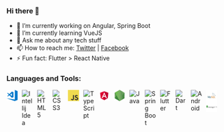 ### Hi there 👋

- 🔭 I’m currently working on Angular, Spring Boot
- 🌱 I’m currently learning VueJS
- 💬 Ask me about any tech stuff
- 📫 How to reach me: [Twitter](https://twitter.com/mtwn105) | [Facebook](https://facebook.com/mtwn1051) 
- ⚡ Fun fact: Flutter > React Native 

### Languages and Tools:

<img align="left" style="margin-right: 10px" alt="Visual Studio Code" width="26px" src="https://raw.githubusercontent.com/github/explore/80688e429a7d4ef2fca1e82350fe8e3517d3494d/topics/visual-studio-code/visual-studio-code.png" />

<img align="left" style="margin-right: 10px" alt="Intellij Idea" width="26px" src="https://cdn.iconscout.com/icon/free/png-256/intellij-idea-569199.png" />

<img align="left" style="margin-right: 10px"  alt="HTML5" width="26px" src="https://www.w3.org/html/logo/downloads/HTML5_Badge_256.png" />

<img align="left" style="margin-right: 10px"  alt="CSS3" width="26px" src="https://www.shareicon.net/data/256x256/2015/09/08/97876_css_512x512.png" />

<img align="left" style="margin-right: 10px"  alt="JavaScript" width="26px" src="https://raw.githubusercontent.com/github/explore/80688e429a7d4ef2fca1e82350fe8e3517d3494d/topics/javascript/javascript.png" />

<img align="left" style="margin-right: 10px"  alt="TypeScript" width="26px" src="https://cdn.iconscout.com/icon/free/png-256/typescript-1174965.png" />

<img align="left" style="margin-right: 10px"  alt="Angular" width="26px" src="https://raw.githubusercontent.com/github/explore/80688e429a7d4ef2fca1e82350fe8e3517d3494d/topics/angular/angular.png" />



<img align="left" alt="Node.js" style="margin-right: 10px"  width="26px" src="https://raw.githubusercontent.com/github/explore/80688e429a7d4ef2fca1e82350fe8e3517d3494d/topics/nodejs/nodejs.png" />

<img align="left" style="margin-right: 10px"  alt="Java" width="26px" src="https://cdn.iconscout.com/icon/free/png-256/java-60-1174953.png" />

<img align="left" style="margin-right: 10px"  alt="Spring Boot" width="26px" src="https://lh3.googleusercontent.com/proxy/nhSFpSRLItbOWBI7-iOFWDaRavRYyzmFrdwbPJjDpDN-0d7cqpSGFNTPsPoisCI20P10BbAg6eQy_tNq9V4byA" />

<img align="left" style="margin-right: 10px"  alt="Flutter" width="26px" src="https://cdn.iconscout.com/icon/free/png-256/flutter-2038877-1720090.png" />

<img align="left" style="margin-right: 10px"  alt="Dart" width="26px" src="https://d2eip9sf3oo6c2.cloudfront.net/tags/images/000/001/227/square_256/dart-logo.png" />

<img align="left" style="margin-right: 10px"  alt="Android" width="26px" src="https://lh3.googleusercontent.com/proxy/l4PGzc5vLq6xGXq1EiuSdADNy7zwyo0a76ZSRSKpqB07UhS_78SENllL4H8Sj-CuJTFqFCBm1Sr80N55bzvYahc6SU7wb2i_wG5pSiqLcRFYuxt_-Z2RhCmkqEr-DHzM8Rj1GElBQBiU10MTYxN3kP1mulkI_30sMqkHvIrp6VhaOSkmIfpbudhqaw" />


<img align="left" alt="MySQL" style="margin-right: 10px"  width="26px" src="https://raw.githubusercontent.com/github/explore/80688e429a7d4ef2fca1e82350fe8e3517d3494d/topics/mysql/mysql.png" />

<img align="left" style="margin-right: 10px"  alt="MongoDB" width="26px" src="https://raw.githubusercontent.com/github/explore/80688e429a7d4ef2fca1e82350fe8e3517d3494d/topics/mongodb/mongodb.png" />



<!-- [angular]=(https://upload.wikimedia.org/wikipedia/commons/thumb/c/cf/Angular_full_color_logo.svg/250px-Angular_full_color_logo.svg.png) -->